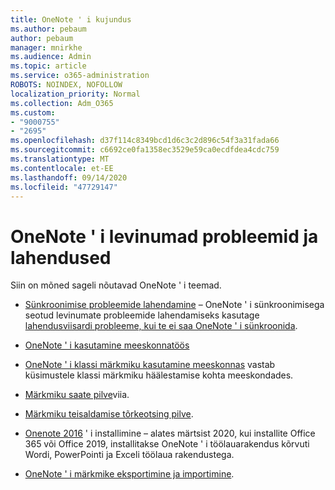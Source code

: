 ```yaml
---
title: OneNote ' i kujundus
ms.author: pebaum
author: pebaum
manager: mnirkhe
ms.audience: Admin
ms.topic: article
ms.service: o365-administration
ROBOTS: NOINDEX, NOFOLLOW
localization_priority: Normal
ms.collection: Adm_O365
ms.custom:
- "9000755"
- "2695"
ms.openlocfilehash: d37f114c8349bcd1d6c3c2d896c54f3a31fada66
ms.sourcegitcommit: c6692ce0fa1358ec3529e59ca0ecdfdea4cdc759
ms.translationtype: MT
ms.contentlocale: et-EE
ms.lasthandoff: 09/14/2020
ms.locfileid: "47729147"
---
```

# <a name="common-issues-and-resolutions-with-onenote"></a>OneNote ' i levinumad probleemid ja lahendused

Siin on mõned sageli nõutavad OneNote ' i teemad.

- [Sünkroonimise probleemide lahendamine](https://support.office.com/article/299495ef-66d1-448f-90c1-b785a6968d45) – OneNote ' i sünkroonimisega seotud levinumate probleemide lahendamiseks kasutage [lahendusviisardi probleeme, kui te ei saa OneNote ' i sünkroonida](https://support.office.com/article/Fix-issues-when-you-can-t-sync-OneNote-299495ef-66d1-448f-90c1-b785a6968d45).

- [OneNote ' i kasutamine meeskonnatöös](https://support.microsoft.com/office/0ec78cc3-ba3b-4279-a88e-aa40af9865c2) 

- [OneNote ' i klassi märkmiku kasutamine meeskonnas](https://support.office.com/article/bd77f11f-27cd-4d41-bfbd-2b11799f1440) vastab küsimustele klassi märkmiku häälestamise kohta meeskondades.

- [Märkmiku saate pilve](https://support.office.com/article/d5c28b91-7b9c-45be-8f0c-529bdbba019a)viia.

- [Märkmiku teisaldamise tõrkeotsing pilve](https://support.office.com/article/70528107-11dc-4f3f-b695-b150059dfd78).

- [Onenote 2016](https://support.office.com/article/c08068d8-b517-4464-9ff2-132cb9c45c08) ' i installimine – alates märtsist 2020, kui installite Office 365 või Office 2019, installitakse OneNote ' i töölauarakendus kõrvuti Wordi, PowerPointi ja Exceli töölaua rakendustega.

- [OneNote ' i märkmike eksportimine ja importimine](https://support.office.com/article/a4b60da5-8f33-464e-b1ba-b95ce540f309).
